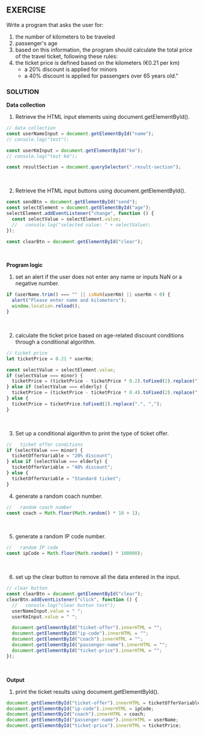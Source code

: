 ## EXERCISE

Write a program that asks the user for:

1. the number of kilometers to be traveled
2. passenger's age
3. based on this information, the program should calculate the total price of the travel ticket, following these rules:
4. the ticket price is defined based on the kilometers (€0.21 per km)
   - a 20% discount is applied for minors
   - a 40% discount is applied for passengers over 65 years old."

### SOLUTION

**Data collection**

1.  Retrieve the HTML input elements using document.getElementById().

```javascript
// data collection
const userNameInput = document.getElementById("name");
// console.log("test");

const userKmInput = document.getElementById("km");
// console.log("test km");

const resultSection = document.querySelector(".result-section");
```

<br>

2.  Retrieve the HTML input buttons using document.getElementById().
```javascript
const sendBtn = document.getElementById("send");
const selectElement = document.getElementById("age");
selectElement.addEventListener("change", function () {
  const selectValue = selectElement.value;
  //   console.log("selected value: " + selectValue);
});

const clearBtn = document.getElementById("clear");
```
<br>

**Program logic**

1. set an alert if the user does not enter any name or inputs NaN or a negative number.

```javascript
if (userName.trim() === "" || isNaN(userKm) || userKm < 0) {
  alert("Please enter name and kilometers");
  window.location.reload();
}
```

<br>

2. calculate the ticket price based on age-related discount conditions through a conditional algorithm.

```javascript
// ticket price
let ticketPrice = 0.21 * userKm;

const selectValue = selectElement.value;
if (selectValue === minor) {
  ticketPrice = (ticketPrice - ticketPrice * 0.2).toFixed(2).replace(".", ",");
} else if (selectValue === elderly) {
  ticketPrice = (ticketPrice - ticketPrice * 0.4).toFixed(2).replace(".", ",");
} else {
  ticketPrice = ticketPrice.toFixed(2).replace(".", ",");
}
```

<br>

3. Set up a conditional algorithm to print the type of ticket offer.

```javascript
//   ticket offer conditions
if (selectValue === minor) {
  ticketOfferVariable = "20% discount";
} else if (selectValue === elderly) {
  ticketOfferVariable = "40% discount";
} else {
  ticketOfferVariable = "Standard ticket";
}
```

4. generate a random coach number.

```javascript
//   random coach number
const coach = Math.floor(Math.random() * 10 + 1);
```

<br>

5. generate a random IP code number.

```javascript
//   random IP code
const ipCode = Math.floor(Math.random() * 100000);
```

<br>

6. set up the clear button to remove all the data entered in the input.

```javascript
// clear button
const clearBtn = document.getElementById("clear");
clearBtn.addEventListener("click", function () {
  //   console.log("clear button test");
  userNameInput.value = " ";
  userKmInput.value = " ";

  document.getElementById("ticket-offer").innerHTML = "";
  document.getElementById("ip-code").innerHTML = "";
  document.getElementById("coach").innerHTML = "";
  document.getElementById("passenger-name").innerHTML = "";
  document.getElementById("ticket-price").innerHTML = "";
});
```

<br>

**Output**

1. print the ticket results using document.getElementById().

```javascript
document.getElementById("ticket-offer").innerHTML = ticketOfferVariable;
document.getElementById("ip-code").innerHTML = ipCode;
document.getElementById("coach").innerHTML = coach;
document.getElementById("passenger-name").innerHTML = userName;
document.getElementById("ticket-price").innerHTML = ticketPrice;
```
